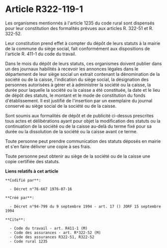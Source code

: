 # Article R322-119-1

Les organismes mentionnés à l'article 1235 du code rural sont dispensés pour leur constitution des formalités prévues aux
articles R. 322-51 et R. 322-52.

Leur constitution prend effet à compter du dépôt de leurs statuts à la mairie de la commune du siège social, fait
conformément aux dispositions de l'article R. 411-1 du code du travail.

Dans le mois du dépôt de leurs statuts, ces organismes doivent publier dans un des journaux habilités à recevoir les annonces
légales dans le département de leur siège social un extrait contenant la dénomination de la société ou de la caisse,
l'indication du siège social, la désignation des personnes autorisées à gérer et à administrer la société ou la caisse, la
durée pour laquelle la société ou la caisse a été constituée, la date et le lieu de dépôt des statuts, le montant et le mode
de constitution du fonds d'établissement. Il est justifié de l'insertion par un exemplaire du journal conservé au siège
social de la société ou de la caisse.

Sont soumis aux formalités de dépôt et de publicité ci-dessus prescrites tous actes et délibérations ayant pour objet la
modification des statuts ou la continuation de la société ou de la caisse au-delà du terme fixé pour sa durée ou la
dissolution de la société ou la caisse avant ce terme.

Toute personne peut prendre communication des statuts déposés en mairie et s'en faire délivrer une copie à ses frais.

Toute personne peut obtenir au siège de la société ou de la caisse une copie certifiée des statuts.

**Liens relatifs à cet article**

	**Codifié par**:

	  - Décret n°76-667 1976-07-16

	**Créé par**:

	  - Décret n°94-799 du 9 septembre 1994 - art. 17 () JORF 15 septembre 1994

	**Cite**:

	  - Code du travail - art. R411-1 (M)
	  - Code des assurances - art. R*322-52 (M)
	  - Code des assurances R322-51, R322-52
	  - Code rural 1235
